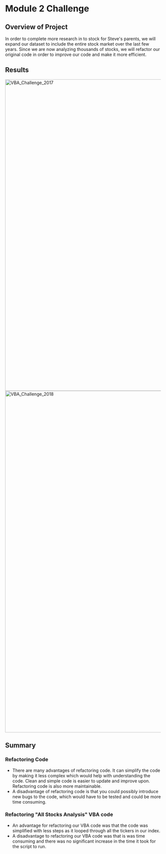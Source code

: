 # Module 2 Challenge 
 
## Overview of Project
In order to complete more research in to stock for Steve's parents, we will expand our dataset to include the entire stock market over the last few years. Since we are now analyzing thousands of stocks, we will refactor our original code in order to improve our code and make it more efficient.

## Results

<img width="1007" alt="VBA_Challenge_2017" src="https://user-images.githubusercontent.com/103215686/167320727-4db092ce-e11f-4d1a-a781-ee8a6d991bb5.png">

<img width="1105" alt="VBA_Challenge_2018" src="https://user-images.githubusercontent.com/103215686/167320731-0addd9f3-1369-450c-9378-4346f6474743.png">


## Summary
### Refactoring Code
- There are many advantages of refactoring code. It can simplify the code by making it less complex which would help with understanding the code. Clean and simple code is easier to update and improve upon. Refactoring code is also more maintainable.
- A disadvantage of refactoring code is that you could possibly introduce new bugs to the code, which would have to be tested and could be more time consuming.
### Refactoring "All Stocks Analysis" VBA code
- An advantage for refactoring our VBA code was that the code was simplified with less steps as it looped through all the tickers in our index.
- A disadvantage to refactoring our VBA code was that is was time consuming and there was no significant increase in the time it took for the script to run.
